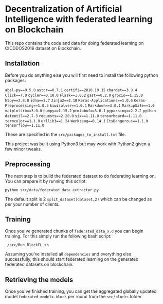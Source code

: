 Decentralization of Artificial Intelligence with federated learning on Blockchain
====================================================================================

This repo contains the code and data for doing federated learning on CICDDOS2019 dataset on Blockchain.

Installation
------------

Before you do anything else you will first need to install the following python 
packages:

   `absl-py==0.5.0`
   `astor==0.7.1`
   `certifi==2018.10.15`
   `chardet==3.0.4`
   `Click==7.0`
   `cycler==0.10.0`
   `Flask==1.0.2`
   `gast==0.2.0`
   `grpcio==1.15.0`
   `h5py==2.8.0`
   `idna==2.7`
   `Jinja2==2.10`
   `Keras-Applications==1.0.6`
   `Keras-Preprocessing==1.0.5`
   `kiwisolver==1.0.1`
   `Markdown==3.0.1`
   `MarkupSafe==1.0`
   `matplotlib==3.0.0`
   `numpy==1.15.2`
   `protobuf==3.6.1`
   `pyparsing==2.2.2`
   `python-dateutil==2.7.3`
   `requests==2.20.0`
   `six==1.11.0`
   `tensorboard==1.11.0`
   `termcolor==1.1.0`
   `urllib3==1.24`
   `Werkzeug==0.14.1`
   `ItsDangerous==1.1.0`
   `tensorflow==1.11.0`
   
These are specified in the `src/packages_to_install.txt` file.
   
This project was built using Python3 but may work with Python2 given a few 
minor tweaks.

Preprocessing
-------------
The next step is to build the federated dataset to do federating learning on. You can prepare it by running this script:

    python src/data/federated_data_extractor.py
    
The default split is 2 `split_dataset(dataset,2)` which can be changed as per your number of clients.

Training
--------

Once you've generated chunks of `federated_data_x.d` you can begin training. For this simply 
run the following bash script:

    ./src/Run_BlockFL.sh

Assuming you've installed all `dependencies` and everything else successfully,
this should start federated learning on the generated federated datasets on blockchain.

Retrieving the models
----------------------

Once you've finished training, you can get the aggregated globally updated model  `federated_modelx.block` per round from the `src/blocks` folder.

    
 
